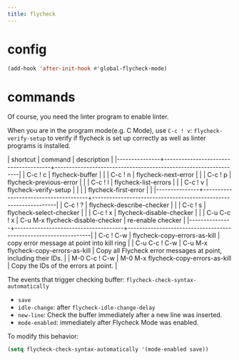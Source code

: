 ```yaml
---
title: flycheck
---
```


# config
```lisp
(add-hook 'after-init-hook #'global-flycheck-mode)
```

# commands
Of course, you need the linter program to enable linter.

When you are in the program mode(e.g. C Mode),
use `C-c ! v`: `flycheck-verify-setup` to verify if flycheck is set up correctly
as well as linter programs is installed.

| shortcut      | command                              | description                                                     |
|---------------+--------------------------------------+-----------------------------------------------------------------|
| C-c ! c       | flycheck-buffer                      |                                                                 |
| C-c ! n       | flycheck-next-error                  |                                                                 |
| C-c ! p       | flycheck-previous-error              |                                                                 |
| C-c ! l       | flycheck-list-errors                 |                                                                 |
| C-c ! v       | flycheck-verify-setup                |                                                                 |
|               | flycheck-first-error                 |                                                                 |
|---------------+--------------------------------------+-----------------------------------------------------------------|
| C-c ! ?       | flycheck-describe-checker            |                                                                 |
| C-c ! s       | flycheck-select-checker              |                                                                 |
| C-c ! x       | flycheck-disable-checker             |                                                                 |
| C-u C-c ! x   | C-u M-x flycheck-disable-checker     | re-enable checker                                               |
|---------------+--------------------------------------+-----------------------------------------------------------------|
| C-c ! C-w     | flycheck-copy-errors-as-kill         | copy error message at point into kill ring                      |
| C-u C-c ! C-w | C-u M-x flycheck-copy-errors-as-kill | Copy all Flycheck error messages at point, including their IDs. |
| M-0 C-c ! C-w | M-0 M-x flycheck-copy-errors-as-kill | Copy the IDs of the errors at point.                            |


The events that trigger checking buffer: `flycheck-check-syntax-automatically`

* `save`
* `idle-change`: after `flycheck-idle-change-delay`
* `new-line`: Check the buffer immediately after a new line was inserted.
* `mode-enabled`: immediately after Flycheck Mode was enabled.

To modify this behavior:

```lisp
(setq flycheck-check-syntax-automatically '(mode-enabled save))
```

